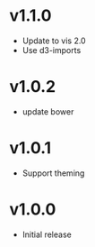 v1.1.0
==================
* Update to vis 2.0
* Use d3-imports

v1.0.2
==================
* update bower

v1.0.1
==================
* Support theming

v1.0.0
==================
* Initial release
